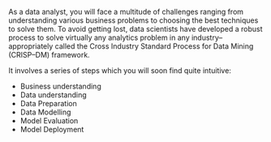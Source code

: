 As a data analyst, you will face a multitude of challenges ranging from understanding various business problems to choosing the best techniques to solve them. To avoid getting lost, data scientists have developed a robust process to solve virtually any analytics problem in any industry–appropriately called the Cross Industry Standard Process for Data Mining (CRISP–DM) framework.

 

It involves a series of steps which you will soon find quite intuitive:

* Business understanding
* Data understanding
* Data Preparation
* Data Modelling
* Model Evaluation
* Model Deployment
 
